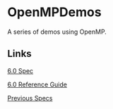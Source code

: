 # OpenMPDemos

A series of demos using OpenMP.  

## Links

[6.0 Spec](https://www.openmp.org/wp-content/uploads/OpenMP-API-Specification-6-0.pdf)

[6.0 Reference Guide](https://www.openmp.org/wp-content/uploads/OpenMP-RefGuide-6.0-OMP60SC24-web.pdf)

[Previous Specs](https://www.openmp.org/specifications/)
